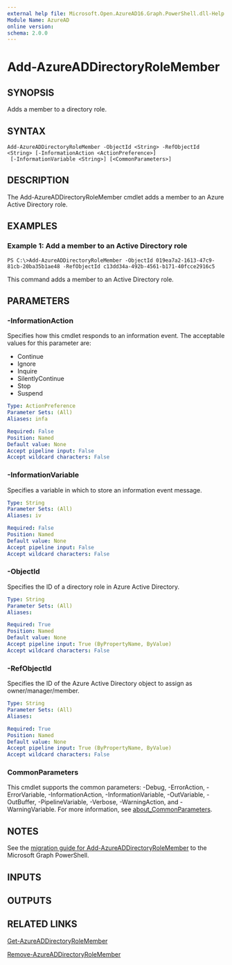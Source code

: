 ```yaml
---
external help file: Microsoft.Open.AzureAD16.Graph.PowerShell.dll-Help.xml
Module Name: AzureAD
online version:
schema: 2.0.0
---
```


# Add-AzureADDirectoryRoleMember

## SYNOPSIS
Adds a member to a directory role.

## SYNTAX

```
Add-AzureADDirectoryRoleMember -ObjectId <String> -RefObjectId <String> [-InformationAction <ActionPreference>]
 [-InformationVariable <String>] [<CommonParameters>]
```

## DESCRIPTION
The Add-AzureADDirectoryRoleMember cmdlet adds a member to an Azure Active Directory role.

## EXAMPLES

### Example 1: Add a member to an Active Directory role
```
PS C:\>Add-AzureADDirectoryRoleMember -ObjectId 019ea7a2-1613-47c9-81cb-20ba35b1ae48 -RefObjectId c13dd34a-492b-4561-b171-40fcce2916c5
```

This command adds a member to an Active Directory role.

## PARAMETERS

### -InformationAction
Specifies how this cmdlet responds to an information event.
The acceptable values for this parameter are:

- Continue
- Ignore
- Inquire
- SilentlyContinue
- Stop
- Suspend

```yaml
Type: ActionPreference
Parameter Sets: (All)
Aliases: infa

Required: False
Position: Named
Default value: None
Accept pipeline input: False
Accept wildcard characters: False
```

### -InformationVariable
Specifies a variable in which to store an information event message.

```yaml
Type: String
Parameter Sets: (All)
Aliases: iv

Required: False
Position: Named
Default value: None
Accept pipeline input: False
Accept wildcard characters: False
```

### -ObjectId
Specifies the ID of a directory role in Azure Active Directory.

```yaml
Type: String
Parameter Sets: (All)
Aliases:

Required: True
Position: Named
Default value: None
Accept pipeline input: True (ByPropertyName, ByValue)
Accept wildcard characters: False
```

### -RefObjectId
Specifies the ID of the Azure Active Directory object to assign as owner/manager/member.

```yaml
Type: String
Parameter Sets: (All)
Aliases:

Required: True
Position: Named
Default value: None
Accept pipeline input: True (ByPropertyName, ByValue)
Accept wildcard characters: False
```

### CommonParameters
This cmdlet supports the common parameters: -Debug, -ErrorAction, -ErrorVariable, -InformationAction, -InformationVariable, -OutVariable, -OutBuffer, -PipelineVariable, -Verbose, -WarningAction, and -WarningVariable. For more information, see [about_CommonParameters](http://go.microsoft.com/fwlink/?LinkID=113216).

## NOTES

See the [migration guide for Add-AzureADDirectoryRoleMember](./migrate/Add-AzureADDirectoryRoleMember.md) to the Microsoft Graph PowerShell.

## INPUTS

## OUTPUTS

## RELATED LINKS

[Get-AzureADDirectoryRoleMember](Get-AzureADDirectoryRoleMember.md)

[Remove-AzureADDirectoryRoleMember](Remove-AzureADDirectoryRoleMember.md)

